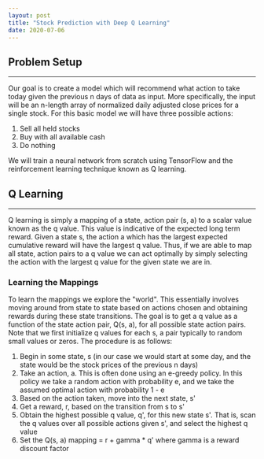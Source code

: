 ```yaml
---
layout: post
title: "Stock Prediction with Deep Q Learning"
date: 2020-07-06
---
```

## Problem Setup
---

Our goal is to create a model which will recommend what action to take today given the previous n days of data as input. More specifically, the input will be an n-length array of normalized daily adjusted close prices for a single stock. For this basic model we will have three possible actions:
1. Sell all held stocks
2. Buy with all available cash
3. Do nothing

We will train a neural network from scratch using TensorFlow and the reinforcement learning technique known as Q learning.

## Q Learning
---

Q learning is simply a mapping of a state, action pair (s, a) to a scalar value known as the q value. This value is indicative of the expected long term reward. Given a state s, the action a which has the largest expected cumulative reward will have the largest q value. Thus, if we are able to map all state, action pairs to a q value we can act optimally by simply selecting the action with the largest q value for the given state we are in.

### Learning the Mappings

To learn the mappings we explore the "world". This essentially involves moving around from state to state based on actions chosen and obtaining rewards during these state transitions. The goal is to get a q value as a function of the state action pair, Q(s, a), for all possible state action pairs. Note that we first initialize q values for each s, a pair typically to random small values or zeros. The procedure is as follows:

1. Begin in some state, s (in our case we would start at some day, and the state would be the stock prices of the previous n days)
2. Take an action, a. This is often done using an e-greedy policy. In this policy we take a random action with probability e, and we take the assumed optimal action with probability 1 - e
3. Based on the action taken, move into the next state, s'
4. Get a reward, r, based on the transition from s to s'
5. Obtain the highest possible q value, q', for this new state s'. That is, scan the q values over all possible actions given s', and select the highest q value
6. Set the Q(s, a) mapping = r + gamma * q' where gamma is a reward discount factor





